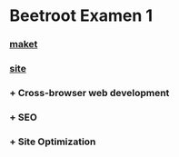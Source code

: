 # Beetroot Examen 1

### [maket](https://www.figma.com/file/hudgndtsHw2G7OznnZOVGA/Exam-1_variant-3)

### [site](https://jgordaja.github.io/exam_1_beetroot/)

### + Cross-browser web development

### + SEO

### + Site Optimization